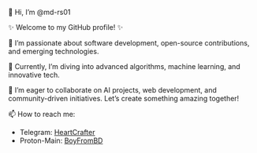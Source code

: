 👋 Hi, I’m @md-rs01

✨ Welcome to my GitHub profile! ✨

👀 I’m passionate about software development, open-source contributions, and emerging technologies.

🌱 Currently, I’m diving into advanced algorithms, machine learning, and innovative tech.

💞️ I’m eager to collaborate on AI projects, web development, and community-driven initiatives. Let’s create something amazing together!

📫 How to reach me:
- Telegram: [HeartCrafter](https://t.me/heartcrafter)
- Proton-Main: [BoyFromBD](HeartCrafter@proton.com)
